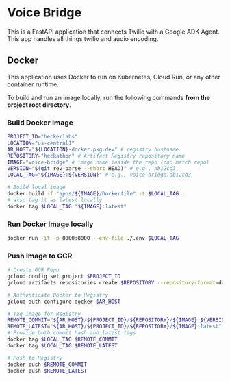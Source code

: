 # Voice Bridge

This is a FastAPI application that connects Twilio with a Google ADK Agent. This app handles all things twilio and audio encoding.

## Docker

This application uses Docker to run on Kubernetes, Cloud Run, or any other container runtime.

To build and run an image locally, run the following commands **from the project root directory**.

### Build Docker Image

```sh
PROJECT_ID="heckerlabs"
LOCATION="us-central1"
AR_HOST="${LOCATION}-docker.pkg.dev" # registry hostname
REPOSITORY="heckathon" # Artifact Registry repository name
IMAGE="voice-bridge" # image name inside the repo (can match repo)
VERSION="$(git rev-parse --short HEAD)" # e.g., ab12cd3
LOCAL_TAG="${IMAGE}:${VERSION}" # e.g., voice-bridge:ab12cd3

# Build local image
docker build -f "apps/${IMAGE}/Dockerfile" -t $LOCAL_TAG .
# also tag it as latest locally
docker tag $LOCAL_TAG "${IMAGE}:latest"
```

### Run Docker Image locally

```sh
docker run -it -p 8000:8000 --env-file ./.env $LOCAL_TAG
```

### Push Image to GCR

```sh
# Create GCR Repo
gcloud config set project $PROJECT_ID
gcloud artifacts repositories create $REPOSITORY --repository-format=docker --location=$LOCATION || true

# Authenticate Docker to Registry
gcloud auth configure-docker $AR_HOST

# Tag image for Registry
REMOTE_COMMIT="${AR_HOST}/${PROJECT_ID}/${REPOSITORY}/${IMAGE}:${VERSION}"
REMOTE_LATEST="${AR_HOST}/${PROJECT_ID}/${REPOSITORY}/${IMAGE}:latest"
# Provide both commit hash and latest tags
docker tag $LOCAL_TAG $REMOTE_COMMIT
docker tag $LOCAL_TAG $REMOTE_LATEST

# Push to Registry
docker push $REMOTE_COMMIT
docker push $REMOTE_LATEST
```

